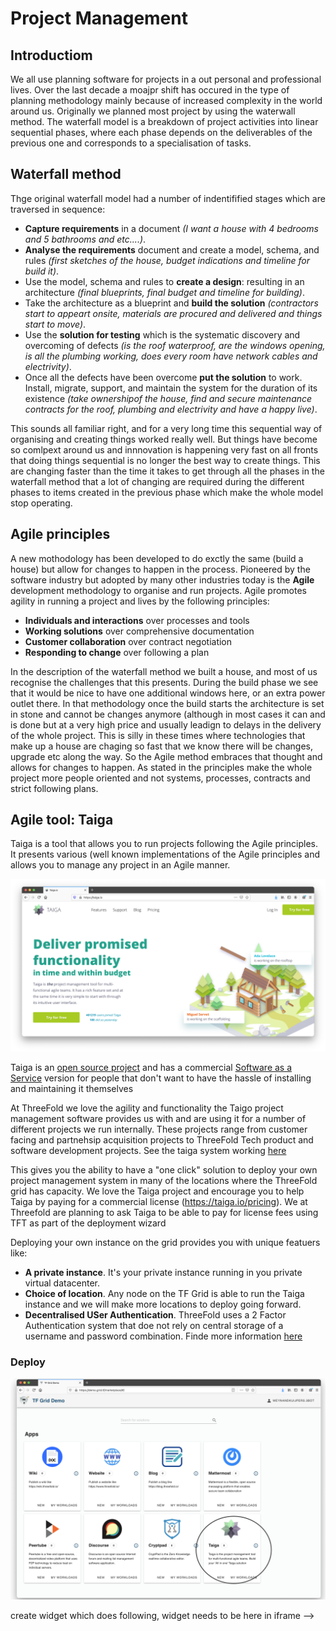 # Project Management

## Introductiom
We all use planning software for projects in a out personal and professional lives.  Over the last decade a moajpr shift has occured in the type of planning methodology mainly because of increased complexity in the world around us.  Originally we planned most project by using the waterwall method. The waterfall model is a breakdown of project activities into linear sequential phases, where each phase depends on the deliverables of the previous one and corresponds to a specialisation of tasks. 

## Waterfall method
Thge original waterfall model had a number of indentifified stages which are traversed in sequence:
- **Capture requirements** in a document _(I want a house with 4 bedrooms and 5 bathrooms and etc....)_.
- **Analyse the requirements** document and create a model, schema, and rules _(first sketches of the house, budget indications and timeline for build it)_.
- Use the model, schema and rules to **create a design**: resulting in an architecture _(final blueprints, final budget and timeline for building)_.
- Take the architecture as a blueprint and **build the solution** _(contractors start to appeart onsite, materials are procured and delivered and things start to move)_.
- Use the **solution for testing** which is the systematic discovery and overcoming of defects _(is the roof waterproof, are the windows opening, is all the plumbing working, does every room have network cables and electrivity)_.
- Once all the defects have been overcome **put the solution** to work.  Install, migrate, support, and maintain the system for the duration of its existence _(take ownershipof the house, find and secure maintenance contracts for the roof, plumbing and electrivity and have a happy live)_.

This sounds all familiar right, and for a very long time this sequential way of organising and creating things worked really well.  But things have become so comlpext around us and innnovation is happening very fast on all fronts that doing things sequential is no longer the best way to create things.  This are changing faster than the time it takes to get through all the phases in the waterfall method that a lot of changing are required during the different phases to items created in the previous phase which make the whole model stop operating.

## Agile principles
A new mothodology has been developed to do exctly the same (build a house) but allow for changes to happen in the process.  Pioneered by the software industry but adopted by many other industries today is the **Agile** development methodology to organise and run projects.  Agile promotes agility in running a project and lives by the following principles:
- **Individuals and interactions** over processes and tools
- **Working solutions** over comprehensive documentation
- **Customer collaboration** over contract negotiation
- **Responding to change** over following a plan 

In the description of the waterfall method we built a house, and most of us recognise the challenges that this presents.  During the build phase we see that it would be nice to have one additional windows here, or an extra power outlet there.  In that methodology once the build starts the architecture is set in stone and cannot be changes anymore (although in most cases it can and is done but at a very high price and usually leadign to delays in the delivery of the whole project. This is silly in these times where technologies that make up a house are chaging so fast that we know there will be changes, upgrade etc along the way.  So the Agile method embraces that thought and allows for changes to happen.  As stated in the principles make the whole project more people oriented and not systems, processes, contracts and strict following plans.

## Agile tool: Taiga
Taiga is a tool that allows you to run projects following the Agile principles.  It presents various (well known implementations of the Agile principles and allows you to manage any project in an Agile manner.

![](./img/taiga_frontpage.png)
<!--
Prefer the page to be shown in a window, will leave the original image for easy switch back 
![](./img/taiga.png)
-->

Taiga is an [open source project](https://github.com/taigaio) and has a commercial [Software as a Service](https://taiga.io/) version for people that don't want to have the hassle of installing and maintaining it themselves

At ThreeFold we love the agility and functionality the Taigo project management software provides us with and are using it for a number of different projects we run internally.  These projects range from customer facing and partnehsip acquisition projects to ThreeFold Tech product and software development projects.  See the taiga system working [here](https://circles.threefold.me/discover)

This gives you the ability to have a "one click" solution to deploy your own project management system in many of the locations where the ThreeFold grid has capacity.  We love the Taiga project and encourage you to help Taiga by paying for a commercial license (https://taiga.io/pricing). We at Threefold are planning to ask Taiga to be able to pay for license fees using TFT as part of the deployment wizard

Deploying your own instance on the grid provides you with unique featuers like:

- **A private instance**.  It's your private instance running in you private virtual datacenter.
- **Choice of location**.  Any node on the TF Grid is able to run the Taiga instance and we will make more locations to deploy going forward.
- **Decentralised USer Authentication**.  ThreeFold uses a 2 Factor Authentication system that doe not rely on central storage of a username and password combination.  Finde more information [here](3bot_authentication.md)

### Deploy

![](./img/taiga_oneclick.png)

<!-->
create widget which does following,
widget needs to be here in iframe
-->

<!--

Need to create a better high level overview of the Taiga deployment
- [ ] size: small/mid/large
  - small: ...
  - mid: ...
  - large ...
- [ ] location (mention more locations coming soon)
  - Ghent
  - Vienna
- [ ] name
  - name as used in solution (in the webui and on web)
- [ ] domain (name is prefix of this)
  - ava.tf
  - 3x0.me
  - refit.earth
  - co30.org
  - ninja.tf
  - base.tf
  - tf9.io
- [ ] git url
  - check in wizard git url works
- [ ] sshkey yes/no
  - if yes, ask sshkey for remote login

  - always deploy on ipv6 public
  - always deploy on webgateway


![](./img/taiga_price.png)
-->
